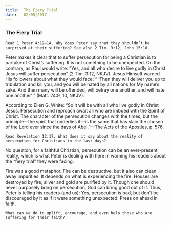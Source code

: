 ```yaml
---
title:  The Fiery Trial
date:   02/05/2017
---
```


### The Fiery Trial 

`Read 1 Peter 4:12–14. Why does Peter say that they shouldn’t be surprised at their suffering? See also 2 Tim. 3:12, John 15:18.`

Peter makes it clear that to suffer persecution for being a Christian is to partake of Christ’s suffering. It is not something to be unexpected. On the contrary, as Paul would write: “Yes, and all who desire to live godly in Christ Jesus will suffer persecution” (2 Tim. 3:12, NKJV). Jesus Himself warned His followers about what they would face: “ ‘Then they will deliver you up to tribulation and kill you, and you will be hated by all nations for My name’s sake. And then many will be offended, will betray one another, and will hate one another’ ” (Matt. 24:9, 10, NKJV).

According to Ellen G. White: “So it will be with all who live godly in Christ Jesus. Persecution and reproach await all who are imbued with the Spirit of Christ. The character of the persecution changes with the times, but the principle—the spirit that underlies it—is the same that has slain the chosen of the Lord ever since the days of Abel.”—The Acts of the Apostles, p. 576. 

`Read Revelation 12:17. What does it say about the reality of persecution for Christians in the last days?`

No question, for a faithful Christian, persecution can be an ever-present reality, which is what Peter is dealing with here in warning his readers about the “fiery trial” they were facing.

Fire was a good metaphor. Fire can be destructive, but it also can clean away impurities. It depends on what is experiencing the fire. Houses are destroyed by fire; silver and gold are purified by it. Though one should never purposely bring on persecution, God can bring good out of it. Thus, Peter is telling his readers (and us): Yes, persecution is bad, but don’t be discouraged by it as if it were something unexpected. Press on ahead in faith.

`What can we do to uplift, encourage, and even help those who are suffering for their faith?`